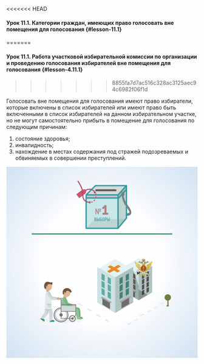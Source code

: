 <<<<<<< HEAD
#### Урок 11.1. Категории граждан, имеющих право голосовать вне помещения для голосования {#lesson-11.1}
=======
#### Урок 11.1. Работа участковой избирательной комиссии по организации и проведению голосования избирателей вне помещения для голосования {#lesson-4.11.1}
>>>>>>> 8855fa7d7ac516c328ac3125aec94c6982f06f1d

Голосовать вне помещения для голосования имеют право избиратели, которые включены в список избирателей или имеют право быть включенными в список избирателей на данном избирательном участке, но не могут самостоятельно прибыть в помещение для голосования по следующим причинам:

1. состояние здоровья; 
2. инвалидность; 
3. нахождение в местах содержания под стражей подозреваемых и обвиняемых в совершении преступлений. 

![Рисунок 11.1.1. Голосовать вне помещения для голосования имеют право избиратели по состоянию здоровья, инвалидности либо если содержатся под стражей. ](./4.11.1.1.svg)
